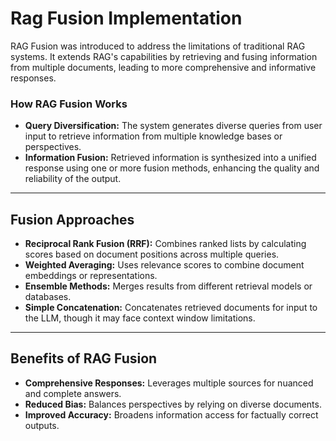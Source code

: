 # Rag Fusion Implementation
RAG Fusion was introduced to address the limitations of traditional RAG systems. It extends RAG's capabilities by retrieving and fusing information from multiple documents, leading to more comprehensive and informative responses.

### **How RAG Fusion Works**
- **Query Diversification:** The system generates diverse queries from user input to retrieve information from multiple knowledge bases or perspectives.
- **Information Fusion:** Retrieved information is synthesized into a unified response using one or more fusion methods, enhancing the quality and reliability of the output.

---

## Fusion Approaches
- **Reciprocal Rank Fusion (RRF):** Combines ranked lists by calculating scores based on document positions across multiple queries.
- **Weighted Averaging:** Uses relevance scores to combine document embeddings or representations.
- **Ensemble Methods:** Merges results from different retrieval models or databases.
- **Simple Concatenation:** Concatenates retrieved documents for input to the LLM, though it may face context window limitations.
  
---

## Benefits of RAG Fusion
- **Comprehensive Responses:** Leverages multiple sources for nuanced and complete answers.
- **Reduced Bias:** Balances perspectives by relying on diverse documents.
- **Improved Accuracy:** Broadens information access for factually correct outputs.
